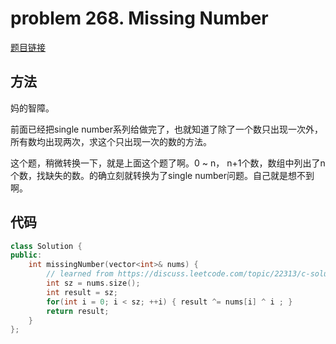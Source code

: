# problem 268. Missing Number

[题目链接](https://leetcode.com/problems/missing-number/)

## 方法

妈的智障。

前面已经把single number系列给做完了，也就知道了除了一个数只出现一次外，所有数均出现两次，求这个只出现一次的数的方法。

这个题，稍微转换一下，就是上面这个题了啊。0 ~ n， n+1个数，数组中列出了n个数，找缺失的数。的确立刻就转换为了single number问题。自己就是想不到啊。

## 代码

```C++
class Solution {
public:
    int missingNumber(vector<int>& nums) {
        // learned from https://discuss.leetcode.com/topic/22313/c-solution-using-bit-manipulation
        int sz = nums.size();
        int result = sz;
        for(int i = 0; i < sz; ++i) { result ^= nums[i] ^ i ; }
        return result;
    }
};
```